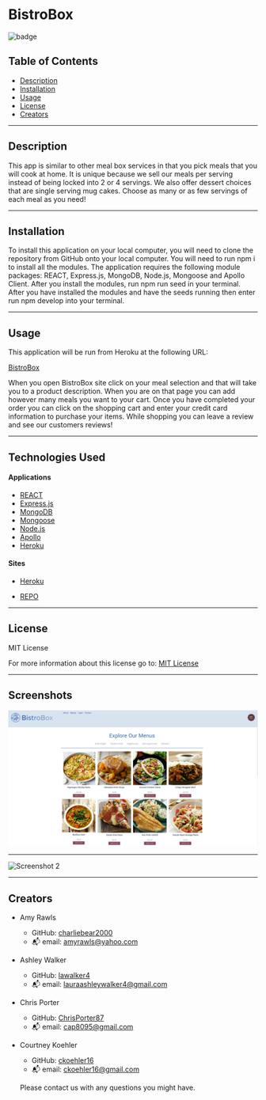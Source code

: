 # BistroBox

![badge](https://img.shields.io/badge/License-MIT-yellow.svg)

## Table of Contents
- [Description](#description)
- [Installation](#installation)
- [Usage](#usage)
- [License](#license)
- [Creators](#Creators)

---

## Description

This app is similar to other meal box services in that you pick meals that you will cook at home. It is unique because we sell our meals per serving instead of being locked into 2 or 4 servings. We also offer dessert choices that are single serving mug cakes. Choose as many or as few servings of each meal as you need!

---

## Installation

To install this application on your local computer, you will need to clone the repository from GitHub onto your local computer. You will need to run npm i to install all the modules. The application requires the following module packages: REACT, Express.js, MongoDB, Node.js, Mongoose and Apollo Client. After you install the modules, run npm run seed in your terminal. After you have installed the modules and have the seeds running then enter run npm develop into your terminal. 

---

## Usage

This application will be run from Heroku at the following URL:

[BistroBox](https://mysterious-wildwood-15275.herokuapp.com/)

When you open BistroBox site click on your meal selection and that will take you to a product description. When you are on that page you can add however many meals you want to your cart. Once you have completed your order you can click on the shopping cart and enter your credit card information to purchase your items. While shopping you can leave a review and see our customers reviews!


---

## Technologies Used

#### Applications

- [REACT](https://reactjs.org/)
- [Express.js](https://expressjs.com/en/starter/installing.html)
- [MongoDB](https://www.mongodb.com/)
- [Mongoose](https://mongoosejs.com/)
- [Node.js](https://nodejs.org/en/)
- [Apollo](https://www.apollographql.com/docs/react/)
- [Heroku](https://mysterious-wildwood-15275.herokuapp.com/)

#### Sites

- [Heroku](https://mysterious-wildwood-15275.herokuapp.com/)

- [REPO](https://github.com/charliebear2000/BistroBox)

---

## License

MIT License

For more information about this license go to: [MIT License](http://choosealicense.com/licenses/mit/)

---

## Screenshots

![Screenshot 1](./client/public/images/Screenshot1.JPG)

---

![Screenshot 2]()

---

## Creators

- Amy Rawls
    - GitHub: [charliebear2000](https://github.com/charliebear2000)
    - :mailbox_with_mail: email: amyrawls@yahoo.com
- Ashley Walker
    - GitHub: [lawalker4](https://github.com/lawalker4)
    - :mailbox_with_mail: email: lauraashleywalker4@gmail.com 
- Chris Porter
    - GitHub: [ChrisPorter87](https://github.com/ChrisPorter87)
    - :mailbox_with_mail: email: cap8095@gmail.com 
- Courtney Koehler
    - GitHub: [ckoehler16](https://github.com/ckoehler16)
    - :mailbox_with_mail: email: ckoehler16@gmail.com

  Please contact us with any questions you might have.